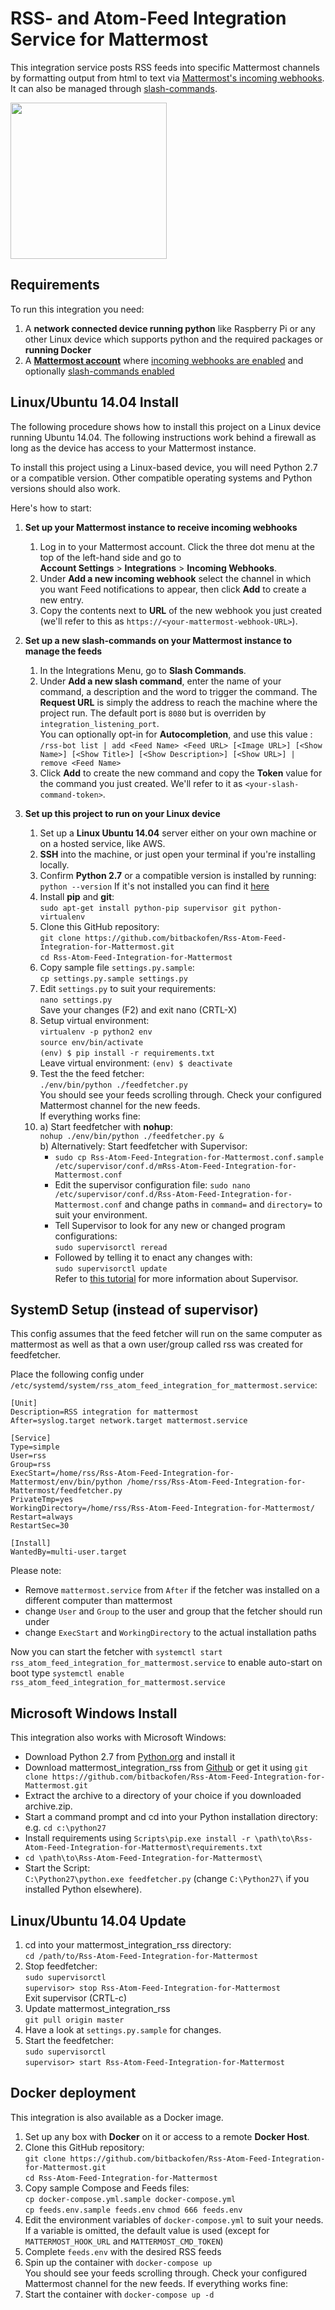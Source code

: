 # RSS- and Atom-Feed Integration Service for Mattermost

This integration service posts RSS feeds into specific Mattermost channels by formatting output from html to text
via [Mattermost's incoming webhooks](https://docs.mattermost.com/developer/webhooks-incoming.html). It can also be managed through [slash-commands](https://docs.mattermost.com/developer/slash-commands.html).

<img src="https://github.com/bitbackofen/Rss-Atom-Feed-Integration-for-Mattermost/blob/master/Rss-Atom-Feed-Integration-for-Mattermost.png" width="250">

## Requirements

To run this integration you need:

1. A **network connected device running python** like Raspberry Pi or any other Linux device which supports python and the required packages or **running Docker**
2. A **[Mattermost account](http://www.mattermost.org/)** where [incoming webhooks are enabled](https://docs.mattermost.com/developer/webhooks-incoming.html) and
optionally [slash-commands enabled](https://docs.mattermost.com/developer/slash-commands.html)

## Linux/Ubuntu 14.04 Install

The following procedure shows how to install this project on a Linux device running Ubuntu 14.04.
The following instructions work behind a firewall as long as the device has access to your Mattermost instance.

To install this project using a Linux-based device, you will need Python 2.7 or a compatible version.
Other compatible operating systems and Python versions should also work.

Here's how to start:

1. **Set up your Mattermost instance to receive incoming webhooks**
    1. Log in to your Mattermost account. Click the three dot menu at the top of the left-hand side and go to  
        **Account Settings** > **Integrations** > **Incoming Webhooks**.
    2. Under **Add a new incoming webhook** select the channel in which you want Feed notifications to appear, then click **Add** to create a new entry.
    3. Copy the contents next to **URL** of the new webhook you just created (we'll refer to this as `https://<your-mattermost-webhook-URL>`).

2. **Set up a new slash-commands on your Mattermost instance to manage the feeds**
    1. In the Integrations Menu, go to **Slash Commands**.
    2. Under **Add a new slash command**, enter the name of your command, a description and the word to trigger the command. The **Request URL** is simply the address to reach the machine where the project run. The default port is `8080` but is overriden by `integration_listening_port`.  
    You can optionally opt-in for **Autocompletion**, and use this value :  
      `/rss-bot list | add <Feed Name> <Feed URL> [<Image URL>] [<Show Name>] [<Show Title>] [<Show Description>] [<Show URL>] | remove <Feed Name>`
    3. Click **Add** to create the new command and copy the **Token** value for the command you just created. We'll refer to it as `<your-slash-command-token>`.

3. **Set up this project to run on your Linux device**
    1. Set up a **Linux Ubuntu 14.04** server either on your own machine or on a hosted service, like AWS.
    2. **SSH** into the machine, or just open your terminal if you're installing locally.
    3. Confirm **Python 2.7** or a compatible version is installed by running:  
        `python --version` If it's not installed you can find it [here](https://www.python.org/downloads/)
    4. Install **pip** and **git**:  
        `sudo apt-get install python-pip supervisor git python-virtualenv`
    5. Clone this GitHub repository:  
        `git clone https://github.com/bitbackofen/Rss-Atom-Feed-Integration-for-Mattermost.git`  
        `cd Rss-Atom-Feed-Integration-for-Mattermost`
    6. Copy sample file `settings.py.sample`:  
        `cp settings.py.sample settings.py`
    7. Edit `settings.py` to suit your requirements:  
        `nano settings.py`  
        Save your changes (F2) and exit nano (CRTL-X)
    8. Setup virtual environment:  
         `virtualenv -p python2 env`  
         `source env/bin/activate`  
         `(env) $ pip install -r requirements.txt`  
         Leave virtual environment:
         `(env) $ deactivate`  
    9. Test the the feed fetcher:  
        `./env/bin/python ./feedfetcher.py`  
        You should see your feeds scrolling through. Check your configured Mattermost channel for the new feeds.  
        If everything works fine:
    10. a) Start feedfetcher with **nohup**:    
        `nohup ./env/bin/python ./feedfetcher.py &`  
        b) Alternatively: Start feedfetcher with Supervisor:  
          - `sudo cp Rss-Atom-Feed-Integration-for-Mattermost.conf.sample /etc/supervisor/conf.d/mRss-Atom-Feed-Integration-for-Mattermost.conf`  
          - Edit the supervisor configuration file: `sudo nano /etc/supervisor/conf.d/Rss-Atom-Feed-Integration-for-Mattermost.conf`
          and change paths in `command=` and `directory=` to suit your environment.  
          - Tell Supervisor to look for any new or changed program configurations:  
          `sudo supervisorctl reread`
          - Followed by telling it to enact any changes with:  
          `sudo supervisorctl update`  
        Refer to [this tutorial](https://www.digitalocean.com/community/tutorials/how-to-install-and-manage-supervisor-on-ubuntu-and-debian-vps)
        for more information about Supervisor.  

## SystemD Setup (instead of supervisor)

This config assumes that the feed fetcher will run on the same computer as mattermost as well as that a own user/group called rss was created for feedfetcher.

Place the following config under `/etc/systemd/system/rss_atom_feed_integration_for_mattermost.service`:

~~~
[Unit]
Description=RSS integration for mattermost
After=syslog.target network.target mattermost.service

[Service]
Type=simple
User=rss
Group=rss
ExecStart=/home/rss/Rss-Atom-Feed-Integration-for-Mattermost/env/bin/python /home/rss/Rss-Atom-Feed-Integration-for-Mattermost/feedfetcher.py
PrivateTmp=yes
WorkingDirectory=/home/rss/Rss-Atom-Feed-Integration-for-Mattermost/
Restart=always
RestartSec=30

[Install]
WantedBy=multi-user.target
~~~

Please note:

* Remove `mattermost.service` from `After` if the fetcher was installed on a different computer than mattermost
* change `User` and `Group` to the user and group that the fetcher should run under
* change `ExecStart` and `WorkingDirectory` to the actual installation paths

Now you can start the fetcher with `systemctl start rss_atom_feed_integration_for_mattermost.service` to enable auto-start on boot type `systemctl enable rss_atom_feed_integration_for_mattermost.service`

## Microsoft Windows Install
This integration also works with Microsoft Windows:  
- Download Python 2.7 from [Python.org](https://www.python.org/downloads/) and install it  
- Download mattermost_integration_rss from [Github](https://github.com/bitbackofen/Rss-Atom-Feed-Integration-for-Mattermost/archive/master.zip) or get it using `git clone https://github.com/bitbackofen/Rss-Atom-Feed-Integration-for-Mattermost.git`  
- Extract the archive to a directory of your choice if you downloaded archive.zip.  
- Start a command prompt and cd into your Python installation directory: e.g. `cd c:\python27`  
- Install requirements using `Scripts\pip.exe install -r \path\to\Rss-Atom-Feed-Integration-for-Mattermost\requirements.txt`  
- `cd \path\to\Rss-Atom-Feed-Integration-for-Mattermost\`  
- Start the Script:  
  `C:\Python27\python.exe feedfetcher.py` (change `C:\Python27\` if you installed Python elsewhere).  

## Linux/Ubuntu 14.04 Update
1. cd into your mattermost_integration_rss directory:  
    `cd /path/to/Rss-Atom-Feed-Integration-for-Mattermost`
2. Stop feedfetcher:  
    `sudo supervisorctl`  
    `supervisor> stop Rss-Atom-Feed-Integration-for-Mattermost`  
    Exit supervisor (CRTL-c)
2. Update mattermost_integration_rss  
    `git pull origin master`
3. Have a look at `settings.py.sample` for changes.
4. Start the feedfetcher:  
    `sudo supervisorctl`  
    `supervisor> start Rss-Atom-Feed-Integration-for-Mattermost`

## Docker deployment

This integration is also available as a Docker image.

1. Set up any box with **Docker** on it or access to a remote **Docker Host**.
2. Clone this GitHub repository:  
`git clone https://github.com/bitbackofen/Rss-Atom-Feed-Integration-for-Mattermost.git`  
`cd Rss-Atom-Feed-Integration-for-Mattermost`
3. Copy sample Compose and Feeds files:  
`cp docker-compose.yml.sample docker-compose.yml`  
`cp feeds.env.sample feeds.env`
`chmod 666 feeds.env`
4. Edit the environment variables of `docker-compose.yml` to suit your needs. If a variable is omitted, the default value is used (except for `MATTERMOST_HOOK_URL` and `MATTERMOST_CMD_TOKEN`)
5. Complete `feeds.env` with the desired RSS feeds
6. Spin up the container with `docker-compose up`  
You should see your feeds scrolling through. Check your configured Mattermost channel for the new feeds.
If everything works fine:  
7. Start the container with `docker-compose up -d`
